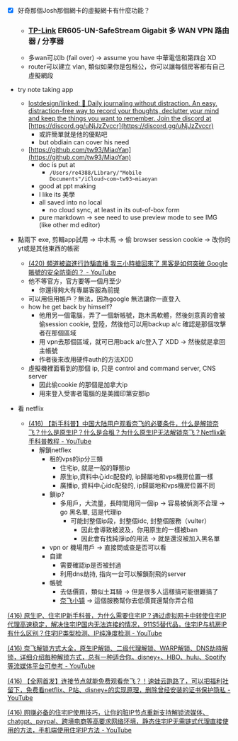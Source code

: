 

- [x] 好奇那個Josh那個網卡的虛擬網卡有什麼功能？
	- ### [TP-Link](https://www.momoshop.com.tw/search/searchShop.jsp?keyword=TP-Link&brand=TP-Link&brandNo=20160808155951347) ER605-UN-SafeStream Gigabit 多 WAN VPN 路由器 / 分享器
	- 多wan可以lb (fail over) -> assume you have 中華電信和第四台 XD
	- router可以建立 vlan, 類似如果你是包租公，你可以讓每個房客都有自己虛擬網段


- try note taking app
    - [lostdesign/linked: 🧾 Daily journaling without distraction. An easy, distraction-free way to record your thoughts, declutter your mind and keep the things you want to remember. Join the discord at](https://github.com/lostdesign/linked) [https://discord.gg/uNjJzZvccr](https://discord.gg/uNjJzZvccr)
        - 或許簡單就是他的優點吧
        - but obdiain can cover his need
    - [https://github.com/tw93/MiaoYan](https://github.com/tw93/MiaoYan)
        - doc is put at
            - `/Users/re4388/Library/"Mobile Documents"/iCloud~com~tw93~miaoyan`
        - good at ppt making
        - I like its 美學
        - all saved into no local
            - no cloud sync, at least in its out-of-box form
        - pure markdown → see need to use preview mode to see IMG (like other md editor)



- 點兩下 exe, 剪輯app試用 → 中木馬 → 偷 browser session cookie → 改你的yt或是其他東西的帳密
    - [(420) 頻道被盜進行詐騙直播 我三小時搶回來了 黑客是如何突破 Google 賬號的安全防衛的？ - YouTube](https://www.youtube.com/watch?v=CB7m8-VMKzw&list=WL&index=1)
    - 他不等官方，官方要等一個月至少
        - 你還得夠大有專屬客服為前提
    - 可以用倍用帳戶？無法，因為google 無法讓你一直登入
    - how he get back by himself?
        - 他用另一個電腦，弄了一個新帳號，跑木馬軟體，然後刻意真的會被偷session cookie, 登陸，然後他可以用backup a/c 確認是那個攻擊者在那個區域
        - 用 vpn去那個區域，就可已用back a/c登入了 XDD → 然後就是拿回主帳號
        - 作者後來改用硬件auth的方法XDD
    - 虛擬機裡面看到的那個 ip, 只是 control and command server, CNS server
        - 因此偷cookie 的那個是加拿大ip
        - 用來登入受害者電腦的是美國印第安那ip



- 看 netflix
    - [(416) 【新手科普】中国大陆用户观看奈飞的必要条件，什么是解锁奈飞？什么是原生IP？什么是合租？为什么原生IP无法解锁奈飞？Netflix新手科普教程 - YouTube](https://www.youtube.com/watch?v=iTCAhv8F-v8)
        - 解鎖netflex
            - 租的vps的ip分三類
                - 住宅ip, 就是一般的靜態ip
                - 原生ip,資料中心idc配發的, ip歸屬地和vps機房位置一樣
                - 廣播ip, 資料中心idc配發的, ip歸屬地和vps機房位置不同
            - 鎖ip?
                - 多用戶，大流量，長時間用同一個ip → 容易被偵測不合理 → go 黑名單, 這是代理ip
                    - 可能封整個ip段，封整個idc, 封整個服務（vulter）
                        - 因此會導致被波及，你用原生的一樣被ban
                        - 因此會有找純淨ip的用法 → 就是還沒被加入黑名單
            - vpn or 機場用戶 → 直接問或查是否可以看
            - 自建
                - 需要確認ip是否被封過
                - 利用dns劫持, 指向一台可以解鎖耐飛的server
            - 帳號
                - 去低價買，類似土耳騎 → 但是很多人這樣搞可能很難搞了
                - [奈飞小镇](https://netflixtown.com/) → 這個服務幫你去低價買還幫你弄合租

[(416) 原生IP、住宅IP新手科普，为什么需要住宅IP？通过虚拟网卡中转使住宅IP代理高速稳定，解决住宅IP国内无法连接的情况，911S5替代品，住宅IP与机房IP有什么区别？住宅IP类型检测、IP纯净度检测 - YouTube](https://www.youtube.com/watch?v=rjHlF3oskvk&t=47s)


[(416) 奈飞解锁方式大全，原生IP解锁、二级代理解锁、WARP解锁、DNS劫持解锁，详细介绍每种解锁方式，总有一种适合你。disney+、HBO、hulu、Spotify等流媒体平台可参考 - YouTube](https://www.youtube.com/watch?v=Vj4TGd9IaQc)

[(416) 【全网首发】连接节点就能免费观看奈飞？！速蛙云跑路了，可以把福利社留下，免费看netflix、P站、disney+的实现原理，删除曾经安装的证书保护隐私 - YouTube](https://www.youtube.com/watch?v=vxd2qdEIsvY)

[(416) 网赚必备的住宅IP使用技巧，让你的脏IP节点重新支持解锁流媒体、chatgpt、paypal、跨境电商等高要求网络环境，静态住宅IP无需链式代理直接使用的方法，手机端使用住宅IP方法 - YouTube](https://www.youtube.com/watch?v=W-fDjn0MxeI&t=0s)


